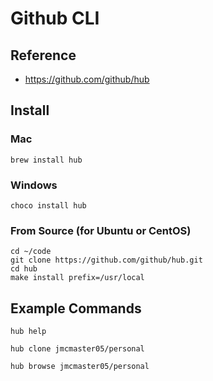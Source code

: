 # Github CLI

## Reference

* https://github.com/github/hub

## Install

### Mac

    brew install hub

### Windows

    choco install hub

### From Source (for Ubuntu or CentOS)

    cd ~/code
    git clone https://github.com/github/hub.git
    cd hub
    make install prefix=/usr/local
    
## Example Commands

    hub help

    hub clone jmcmaster05/personal

    hub browse jmcmaster05/personal
